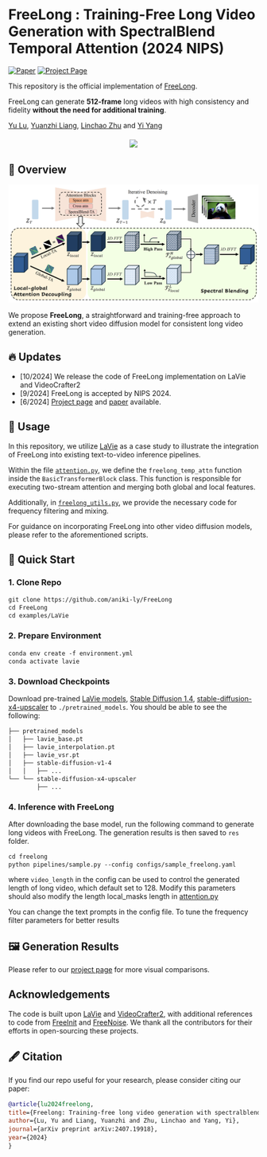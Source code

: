 # FreeLong : Training-Free Long Video Generation with SpectralBlend Temporal Attention (2024 NIPS)

[![Paper](https://img.shields.io/badge/arXiv-Paper-b31b1b?logo=arxiv&logoColor=b31b1b)](https://arxiv.org/pdf/2407.19918)
[![Project Page](https://img.shields.io/badge/Project-Website-5B7493?logo=googlechrome&logoColor=5B7493)](https://yulu.net.cn/freelong/)
<!-- [![Hugging Face](https://img.shields.io/badge/%F0%9F%A4%97%20Demo-%20Hugging%20Face-ED7D31)](https://huggingface.co/spaces/Simase/FreeLong) -->

This repository is the official implementation of [FreeLong](https://arxiv.org/pdf/2407.19918).

FreeLong can generate **512-frame** long videos with high consistency and fidelity **without the need for additional training**.



[Yu Lu](https://yulu.net.cn/), [Yuanzhi Liang](https://akira-l.github.io/), [Linchao Zhu](https://ffmpbgrnn.github.io/) and [Yi Yang](https://scholar.google.com/citations?user=RMSuNFwAAAAJ&hl=en)

<div>
    <h4 align="center">
        <img src="./assets/teaser.gif">
    </h4>
</div>



## :open_book: Overview
![overall_structure](./assets/pipeline.png)

We propose **FreeLong**, a straightforward and training-free approach  to extend an existing short video diffusion model for consistent long video generation.


## :fire: Updates
- [10/2024] We release the code of FreeLong implementation on LaVie and VideoCrafter2
- [9/2024] FreeLong is accepted by NIPS 2024.
- [6/2024] [Project page](https://yulu.net.cn/freelong/) and [paper](https://arxiv.org/pdf/2407.19918) available.

## :page_with_curl: Usage
In this repository, we utilize [LaVie](https://github.com/Vchitect/LaVie) as a case study to illustrate the integration of FreeLong into existing text-to-video inference pipelines.

Within the file [`attention.py`](examples/LaVie/freelong/models/attention.py), we define the `freelong_temp_attn` function inside the `BasicTransformerBlock` class. This function is responsible for executing two-stream attention and merging both global and local features.

Additionally, in [`freelong_utils.py`](examples/LaVie/freelong/models/freelong_utils.py), we provide the necessary code for frequency filtering and mixing.

For guidance on incorporating FreeLong into other video diffusion models, please refer to the aforementioned scripts.


## :hammer: Quick Start

### 1. Clone Repo

```
git clone https://github.com/aniki-ly/FreeLong
cd FreeLong
cd examples/LaVie
```

### 2. Prepare Environment

```
conda env create -f environment.yml
conda activate lavie
```

### 3. Download Checkpoints
Download pre-trained [LaVie models](https://huggingface.co/YaohuiW/LaVie/tree/main), [Stable Diffusion 1.4](https://huggingface.co/CompVis/stable-diffusion-v1-4/tree/main), [stable-diffusion-x4-upscaler](https://huggingface.co/stabilityai/stable-diffusion-x4-upscaler/tree/main) to `./pretrained_models`. You should be able to see the following:
```
├── pretrained_models
│   ├── lavie_base.pt
│   ├── lavie_interpolation.pt
│   ├── lavie_vsr.pt
│   ├── stable-diffusion-v1-4
│   │   ├── ...
└── └── stable-diffusion-x4-upscaler
        ├── ...
```

### 4. Inference with FreeLong
After downloading the base model, run the following command to generate long videos with FreeLong. The generation results is then saved to `res` folder.
```
cd freelong
python pipelines/sample.py --config configs/sample_freelong.yaml
```
where `video_length` in the config can be used to control the generated length of long video, which default set to 128. Modify this parameters should also modify the length local_masks length in [attention.py](examples/LaVie/freelong/models/attention.py)

You can change the text prompts in the config file. To tune the frequency filter parameters for better results

## :framed_picture: Generation Results

Please refer to our [project page](https://yulu.net.cn/freelong/) for more visual comparisons.


## Acknowledgements
The code is built upon [LaVie](https://github.com/Vchitect/LaVie) and [VideoCrafter2](https://github.com/AILab-CVC/VideoCrafter), with additional references to code from [FreeInit](https://github.com/TianxingWu/FreeInit) and [FreeNoise](https://github.com/AILab-CVC/FreeNoise). We thank all the contributors for their efforts in open-sourcing these projects.

## :fountain_pen: Citation

   If you find our repo useful for your research, please consider citing our paper:

   ```bibtex
@article{lu2024freelong,
  title={Freelong: Training-free long video generation with spectralblend temporal attention},
  author={Lu, Yu and Liang, Yuanzhi and Zhu, Linchao and Yang, Yi},
  journal={arXiv preprint arXiv:2407.19918},
  year={2024}
}
   ```
